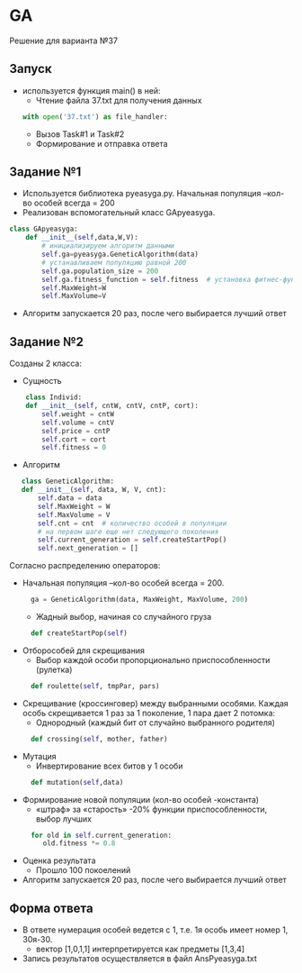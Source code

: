# GA
Решение для варианта №37
## Запуск
* используется функция main() в ней:
  * Чтение файла 37.txt для получения данных
  ```python
  with open('37.txt') as file_handler:
  ```
  * Вызов Task#1 и Task#2
  * Формирование и отправка ответа
## Задание №1
* Используется библиотека pyeasyga.py. Начальная популяция –кол-во особей всегда = 200
* Реализован вспомогательный класс GApyeasyga.
```python
class GApyeasyga:
    def __init__(self,data,W,V):
        # инициализируем алгоритм данными
        self.ga=pyeasyga.GeneticAlgorithm(data)
        # устанавливаем популяцию равной 200
        self.ga.population_size = 200
        self.ga.fitness_function = self.fitness  # установка фитнес-функции
        self.MaxWeight=W
        self.MaxVolume=V
```
* Алгоритм запускается 20 раз, после чего выбирается лучший ответ
## Задание №2
Созданы 2 класса:
* Сущность
```python
    class Individ:
    def __init__(self, cntW, cntV, cntP, cort):
        self.weight = cntW
        self.volume = cntV
        self.price = cntP
        self.cort = cort
        self.fitness = 0
 ```
* Алгоритм
 ```python
    class GeneticAlgorithm:
    def __init__(self, data, W, V, cnt):
        self.data = data
        self.MaxWeight = W
        self.MaxVolume = V
        self.cnt = cnt  # количество особей в популяции
        # на первом шаге еще нет следующего поколения
        self.current_generation = self.createStartPop()
        self.next_generation = []
  ```
Согласно распределению операторов:
* Начальная популяция –кол-во особей всегда = 200.
  ```python
    ga = GeneticAlgorithm(data, MaxWeight, MaxVolume, 200)
  ```
  * Жадный выбор, начиная со случайного груза
  ```python
    def createStartPop(self)
  ```
* Отборособей для скрещивания
  * Выбор каждой особи пропорционально приспособленности (рулетка)
  ```python
    def roulette(self, tmpPar, pars)
  ```
* Скрещивание (кроссинговер) между выбранными особями. Каждая особь скрещивается 1 раз за 1 поколение, 1 пара дает 2 потомка:
  * Однородный (каждый бит от случайно выбранного родителя)
  ```python
    def crossing(self, mother, father)
  ```
* Мутация
  * Инвертирование всех битов у 1 особи
  ```python
    def mutation(self,data)
  ```
* Формирование новой популяции (кол-во особей -константа)
  * «штраф» за «старость» -20% функции приспособленности, выбор лучших
  ```python
    for old in self.current_generation:
       old.fitness *= 0.8
  ```
* Оценка результата
  * Прошло 100 покоелений
 * Алгоритм запускается 20 раз, после чего выбирается лучший ответ
## Форма ответа
* В ответе нумерация особей ведется с 1, т.е. 1я особь имеет номер 1, 30я-30.
  * вектор [1,0,1,1] интерпретируется как предметы [1,3,4]  
* Запись результатов осуществляется в файл AnsPyeasyga.txt
